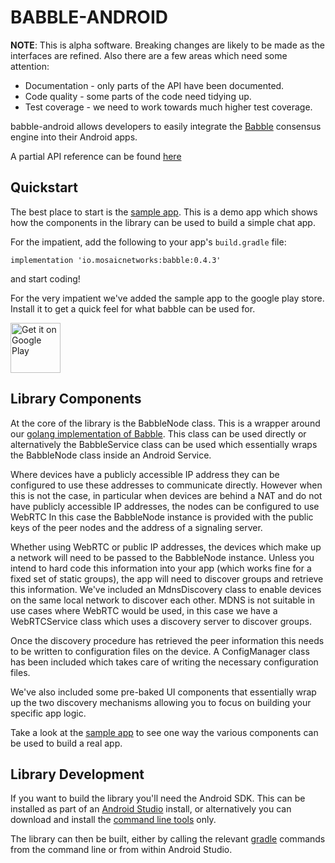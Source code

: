 # BABBLE-ANDROID

**NOTE**:
This is alpha software. Breaking changes are likely to be made as the
interfaces are refined. Also there are a few areas which need some
attention:

* Documentation - only parts of the API have been documented.
* Code quality - some parts of the code need tidying up.
* Test coverage - we need to work towards much higher test coverage.

babble-android allows developers to easily integrate the
[Babble](https://github.com/mosaicnetworks/babble) consensus engine
into their Android apps.

A partial API reference can be found [here](https://javadoc.io/doc/io.mosaicnetworks/babble/latest/index.html)

## Quickstart

The best place to start is the [sample app](https://github.com/mosaicnetworks/babble-android/tree/master/sample). This is a demo app which shows how the
components in the library can be used to build a simple chat app.

For the impatient, add the following to your app's `build.gradle` file:

```implementation 'io.mosaicnetworks:babble:0.4.3'```

and start coding!

For the very impatient we've added the sample app to the google play store. Install
it to get a quick feel for what babble can be used for.

<a href='https://play.google.com/store/apps/details?id=io.mosaicnetworks.sample&hl=en_GB'><img alt='Get it on Google Play' src='https://play.google.com/intl/en_us/badges/images/generic/en_badge_web_generic.png' height='80px'/></a>

## Library Components

At the core of the library is the BabbleNode class. This is a
wrapper around our [golang implementation of Babble](https://github.com/mosaicnetworks/babble).
This class can be used directly or alternatively the BabbleService class can be used which essentially
wraps the BabbleNode class inside an Android Service.

Where devices have a publicly accessible IP address they can be configured to use these addresses
to communicate directly. However when this is not the case, in particular when devices are behind
a NAT and do not have publicly accessible IP addresses, the nodes can be configured to use WebRTC
In this case the BabbleNode instance is provided with the public keys of the peer nodes and the
address of a signaling server.

Whether using WebRTC or public IP addresses, the devices which make up a network will need to be passed to
the BabbleNode instance.
Unless you intend to hard code this information into your app (which works fine for a fixed set of static groups),
the app will need to discover groups and retrieve this information. We've included an MdnsDiscovery
class to enable devices on the same local network to discover
each other. MDNS is not suitable in use cases where WebRTC would be used, in this case we have a
WebRTCService class which uses a discovery server to discover groups.

Once the discovery procedure has retrieved the peer information this needs to be written to
configuration files on the device. A ConfigManager class has been included which takes care
of writing the necessary configuration files.

We've also included some pre-baked UI components that essentially wrap up the two
discovery mechanisms allowing you to focus on building your specific app logic.

Take a look at the
[sample app](https://github.com/mosaicnetworks/babble-android/tree/master/sample)
to see one way the various components can be used to build a real app.


## Library Development

If you want to build the library you'll need the Android SDK. This can be installed
as part of an [Android Studio](https://developer.android.com/studio)
install, or alternatively you can download and install the
[command line tools](https://developer.android.com/studio/index.html#command-tools)
only.

The library can then be built, either by calling the relevant [gradle](https://gradle.org/)
commands from the command line or from within Android Studio.
